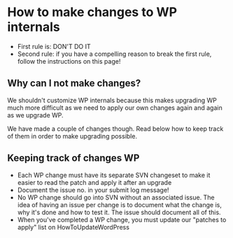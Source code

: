 # How to make changes to WP internals #

  * First rule is: DON'T DO IT
  * Second rule: if you have a compelling reason to break the first rule, follow the instructions on this page!

## Why can I not make changes? ##
We shouldn't customize WP internals because this makes upgrading WP much more difficult as we need to apply our own changes again and again as we upgrade WP.

We have made a couple of changes though.  Read below how to keep track of them in order to make upgrading possible.

## Keeping track of changes WP ##
  * Each WP change must have its separate SVN changeset to make it easier to read the patch and apply it after an upgrade
  * Document the issue no. in your submit log message!
  * No WP change should go into SVN without an associated issue.  The idea of having an issue per change is to document what the change is, why it's done and how to test it.  The issue should document all of this.
  * When you've completed a WP change, you must update our "patches to apply" list on HowToUpdateWordPress